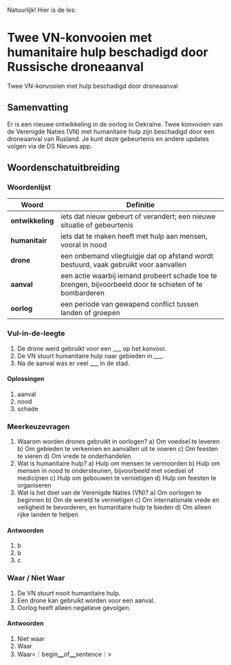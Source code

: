 Natuurlijk! Hier is de les:

# Twee VN-konvooien met humanitaire hulp beschadigd door Russische droneaanval

Twee VN-konvooien met hulp beschadigd door droneaanval

## Samenvatting
Er is een nieuwe ontwikkeling in de oorlog in Oekraïne. Twee konvooien van de Verenigde Naties (VN) met humanitaire hulp zijn beschadigd door een droneaanval van Rusland. Je kunt deze gebeurtenis en andere updates volgen via de DS Nieuws app.

## Woordenschatuitbreiding

### Woordenlijst

| Woord | Definitie |
|-------|-----------|
| **ontwikkeling** | iets dat nieuw gebeurt of verandert; een nieuwe situatie of gebeurtenis |
| **humanitair** | iets dat te maken heeft met hulp aan mensen, vooral in nood |
| **drone** | een onbemand vliegtuigje dat op afstand wordt bestuurd, vaak gebruikt voor aanvallen |
| **aanval** | een actie waarbij iemand probeert schade toe te brengen, bijvoorbeeld door te schieten of te bombarderen |
| **oorlog** | een periode van gewapend conflict tussen landen of groepen |

### Vul-in-de-leegte
1. De drone werd gebruikt voor een ___ op het konvooi.
2. De VN stuurt humanitaire hulp naar gebieden in ___.
3. Na de aanval was er veel ___ in de stad.

#### Oplossingen
1. aanval
2. nood
3. schade

### Meerkeuzevragen
1. Waarom worden drones gebruikt in oorlogen?
   a) Om voedsel te leveren
   b) Om gebieden te verkennen en aanvallen uit te voeren
   c) Om feesten te vieren
   d) Om vrede te onderhandelen
2. Wat is humanitaire hulp?
   a) Hulp om mensen te vermoorden
   b) Hulp om mensen in nood te ondersteunen, bijvoorbeeld met voedsel of medicijnen
   c) Hulp om gebouwen te vernietigen
   d) Hulp om feesten te organiseren
3. Wat is het doel van de Verenigde Naties (VN)?
   a) Om oorlogen te beginnen
   b) Om de wereld te vernietigen
   c) Om internationale vrede en veiligheid te bevorderen, en humanitaire hulp te bieden
   d) Om alleen rijke landen te helpen

#### Antwoorden
1. b
2. b
3. c

### Waar / Niet Waar
1. De VN stuurt nooit humanitaire hulp.
2. Een drone kan gebruikt worden voor een aanval.
3. Oorlog heeft alleen negatieve gevolgen.

#### Antwoorden
1. Niet waar
2. Waar
3. Waar<｜begin▁of▁sentence｜>